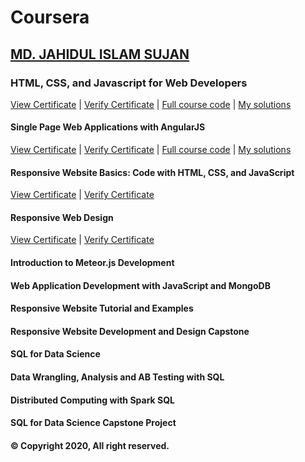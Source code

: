 # Coursera

## [MD. JAHIDUL ISLAM SUJAN](https://jahidofficial.github.io)

### HTML, CSS, and Javascript for Web Developers

[View Certificate](https://jahidofficial.github.io/MyCourses/Certificates/TDBRR3CVHGFY.jpg) | [Verify Certificate](https://www.coursera.org/verify/TDBRR3CVHGFY) | 
[Full course code](https://github.com/jhu-ep-coursera/fullstack-course4/) | [My solutions](https://jahidofficial.github.io/MyCourses/Coursera/html-css-javascript-for-web-developers/)

#### Single Page Web Applications with AngularJS

[View Certificate](https://jahidofficial.github.io/MyCourses/Certificates/8V4JVQ2XQZEG.jpg) | [Verify Certificate](https://www.coursera.org/verify/8V4JVQ2XQZEG) | 
[Full course code](https://github.com/jhu-ep-coursera/fullstack-course5/) | [My solutions](https://jahidofficial.github.io/MyCourses/Coursera/single-page-web-applications-with-angularjs/)

#### Responsive Website Basics: Code with HTML, CSS, and JavaScript

[View Certificate](https://jahidofficial.github.io/MyCourses/Certificates/X58NMXF76FXX.jpg) | [Verify Certificate](https://www.coursera.org/verify/X58NMXF76FXX)

#### Responsive Web Design

[View Certificate](https://jahidofficial.github.io/MyCourses/Certificates/4LXL5GRN4CCK.jpg) | [Verify Certificate](https://www.coursera.org/verify/4LXL5GRN4CCK)

#### Introduction to Meteor.js Development


#### Web Application Development with JavaScript and MongoDB


#### Responsive Website Tutorial and Examples


#### Responsive Website Development and Design Capstone


#### SQL for Data Science


#### Data Wrangling, Analysis and AB Testing with SQL


#### Distributed Computing with Spark SQL


#### SQL for Data Science Capstone Project



#### &copy; Copyright 2020, All right reserved.